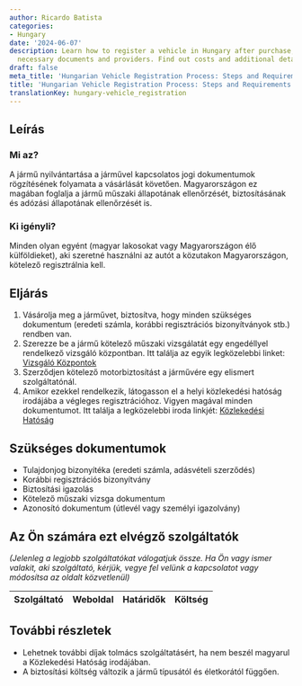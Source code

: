 ```yaml
---
author: Ricardo Batista
categories:
- Hungary
date: '2024-06-07'
description: Learn how to register a vehicle in Hungary after purchase, including
  necessary documents and providers. Find out costs and additional details.
draft: false
meta_title: 'Hungarian Vehicle Registration Process: Steps and Requirements'
title: 'Hungarian Vehicle Registration Process: Steps and Requirements'
translationKey: hungary-vehicle_registration
---
```



## Leírás
### Mi az?
A jármű nyilvántartása a járművel kapcsolatos jogi dokumentumok rögzítésének folyamata a vásárlását követően. Magyarországon ez magában foglalja a jármű műszaki állapotának ellenőrzését, biztosításának és adózási állapotának ellenőrzését is.
### Ki igényli?
Minden olyan egyént (magyar lakosokat vagy Magyarországon élő külföldieket), aki szeretné használni az autót a közutakon Magyarországon, kötelező regisztrálnia kell.

## Eljárás
1. Vásárolja meg a járművet, biztosítva, hogy minden szükséges dokumentum (eredeti számla, korábbi regisztrációs bizonyítványok stb.) rendben van.
2. Szerezze be a jármű kötelező műszaki vizsgálatát egy engedéllyel rendelkező vizsgáló központban. Itt találja az egyik legközelebbi linket: [Vizsgáló Központok](http://www.nkh.gov.hu/web/english/driving-licence)
3. Szerződjen kötelező motorbiztosítást a járművére egy elismert szolgáltatónál.
4. Amikor ezekkel rendelkezik, látogasson el a helyi közlekedési hatóság irodájába a végleges regisztrációhoz. Vigyen magával minden dokumentumot. Itt találja a legközelebbi iroda linkjét: [Közlekedési Hatóság](http://www.nkh.gov.hu/web/english/contact)

## Szükséges dokumentumok
- Tulajdonjog bizonyítéka (eredeti számla, adásvételi szerződés)
- Korábbi regisztrációs bizonyítvány
- Biztosítási igazolás
- Kötelező műszaki vizsga dokumentum
- Azonosító dokumentum (útlevél vagy személyi igazolvány)

## Az Ön számára ezt elvégző szolgáltatók
_(Jelenleg a legjobb szolgáltatókat válogatjuk össze. Ha Ön vagy ismer valakit, aki szolgáltató, kérjük, vegye fel velünk a kapcsolatot vagy módosítsa az oldalt közvetlenül)_

| Szolgáltató     |     Weboldal    |     Határidők    |       Költség     |
| --------------- | --------------- |  :-------------: | :-------------: |

## További részletek
- Lehetnek további díjak tolmács szolgáltatásért, ha nem beszél magyarul a Közlekedési Hatóság irodájában.
- A biztosítási költség változik a jármű típusától és életkorától függően.